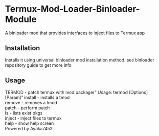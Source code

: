 # Termux-Mod-Loader-Binloader-Module
A binloader mod that provides interfaces to inject files to Termux app
## Installation
Installs it using universal binloader mod installation method. see binloader repository guide to get more info
## Usage
TERMOD - patch termux with mod packager"
Usage: termod [Options] [Param]"
install - installs a tmod<br>
remove - removes a tmod<br>
patch - perform patch<br>
ls - lists exist pkgs<br>
inject - inject files to termux<br>
help - show help screen<br>
Powered by Ayaka7452<br>
